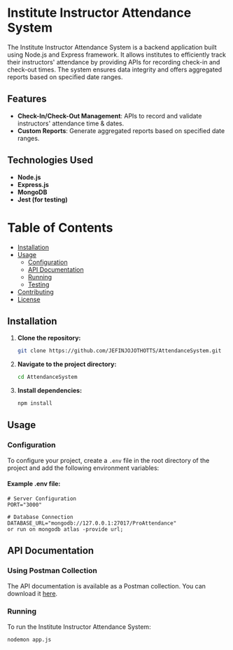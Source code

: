 # Institute Instructor Attendance System

The Institute Instructor Attendance System is a backend application built using Node.js and Express framework. 
It allows institutes to efficiently track their instructors' attendance by providing APIs for recording check-in and check-out times. 
The system ensures data integrity and offers aggregated reports based on specified date ranges.

## Features
- **Check-In/Check-Out Management**: APIs to record and validate instructors' attendance time & dates.
- **Custom Reports**: Generate aggregated reports based on specified date ranges.

## Technologies Used
- **Node.js**
- **Express.js**
- **MongoDB**
- **Jest (for testing)**

# Table of Contents

- [Installation](#installation)
- [Usage](#usage)
  - [Configuration](#configuration)
  - [API Documentation](#APIDocumentation)
  - [Running](#running)
  - [Testing](#testing)
- [Contributing](#contributing)
- [License](#license)

## Installation

1. **Clone the repository:**

    ```bash
    git clone https://github.com/JEFINJOJOTHOTTS/AttendanceSystem.git
    ```

2. **Navigate to the project directory:**

    ```bash
    cd AttendanceSystem
    ```

3. **Install dependencies:**

    ```bash
    npm install
    ```
    
## Usage

### Configuration

To configure your project, create a `.env` file in the root directory of the project and add the following environment variables:

#### Example .env file:

```plaintext
# Server Configuration
PORT="3000"

# Database Connection
DATABASE_URL="mongodb://127.0.0.1:27017/ProAttendance"
or run on mongodb atlas -provide url;
```
## API Documentation

### Using Postman Collection

The API documentation is available as a Postman collection. You can download it [here](./Attendance%20System.postman_collection.json).


### Running

To run the Institute Instructor Attendance System:

```bash
nodemon app.js
```
